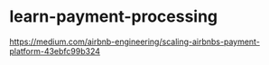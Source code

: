 # learn-payment-processing
https://medium.com/airbnb-engineering/scaling-airbnbs-payment-platform-43ebfc99b324
